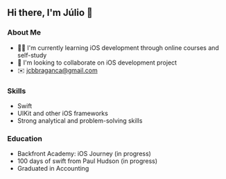 ## Hi there, I'm Júlio 👋

### About Me
- :man_student: I'm currently learning iOS development through online courses and self-study
- 👯 I'm looking to collaborate on iOS development project
- :envelope: <a href="jcbbraganca@gmail.com" target="_blank">jcbbraganca@gmail.com</a>

### Skills
- Swift
- UIKit and other iOS frameworks
- Strong analytical and problem-solving skills

### Education
- Backfront Academy: iOS Journey (in progress)
- 100 days of swift from Paul Hudson (in progress)
- Graduated in Accounting
